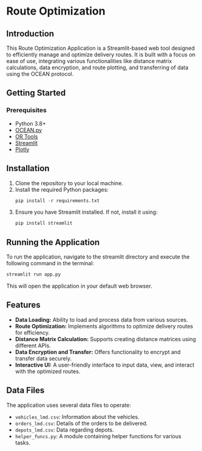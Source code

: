 # Route Optimization

## Introduction
This Route Optimization Application is a Streamlit-based web tool designed to efficiently manage and optimize delivery routes. It is built with a focus on ease of use, integrating various functionalities like distance matrix calculations, data encryption, and route plotting, and transferring of data using the OCEAN protocol.

## Getting Started
### Prerequisites
- Python 3.8+
- [OCEAN.py](https://github.com/oceanprotocol/ocean.py)
- [OR Tools](https://github.com/google/or-tools)
- [Streamlit](https://streamlit.io/)
- [Plotly](https://plotly.com/python/)

## Installation
1. Clone the repository to your local machine.
2. Install the required Python packages:
   ```python
   pip install -r requirements.txt
   ```
3. Ensure you have Streamlit installed. If not, install it using:
   ```python
   pip install streamlit
   ```

## Running the Application

To run the application, navigate to the streamlit directory and execute the following command in the terminal:
```python
streamlit run app.py
```
This will open the application in your default web browser. 

## Features

- **Data Loading:** Ability to load and process data from various sources.
- **Route Optimization:** Implements algorithms to optimize delivery routes for efficiency.
- **Distance Matrix Calculation:** Supports creating distance matrices using different APIs.
- **Data Encryption and Transfer:** Offers functionality to encrypt and transfer data securely.
- **Interactive UI:** A user-friendly interface to input data, view, and interact with the optimized routes.

## Data Files

The application uses several data files to operate:

- `vehicles_lmd.csv`: Information about the vehicles.
- `orders_lmd.csv`: Details of the orders to be delivered.
- `depots_lmd.csv`: Data regarding depots.
- `helper_funcs.py`: A module containing helper functions for various tasks.

